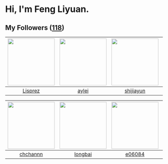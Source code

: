 # Hi, I'm Feng Liyuan.

## My Followers ([118](https://github.com/SunRunAway?tab=followers))

| <img src="https://avatars.githubusercontent.com/u/14808551?v=4" width="150" height="150" /> | <img src="https://avatars.githubusercontent.com/u/18556593?v=4" width="150" height="150" /> | <img src="https://avatars.githubusercontent.com/u/566037?v=4" width="150" height="150" /> | <img src="https://avatars.githubusercontent.com/u/41463486?v=4" width="150" height="150" /> |
| :-----------------------------------------------------------------------------------------: | :-----------------------------------------------------------------------------------------: | :---------------------------------------------------------------------------------------: | :-----------------------------------------------------------------------------------------: |
|                            [Lisprez](https://github.com/Lisprez)                            |                              [aylei](https://github.com/aylei)                              |                         [shijiayun](https://github.com/shijiayun)                         |                            [zibralu](https://github.com/zibralu)                            |

| <img src="https://avatars.githubusercontent.com/u/4281540?v=4" width="150" height="150" /> | <img src="https://avatars.githubusercontent.com/u/1204301?v=4" width="150" height="150" /> | <img src="https://avatars.githubusercontent.com/u/24450527?v=4" width="150" height="150" /> | <img src="https://avatars.githubusercontent.com/u/14999922?v=4" width="150" height="150" /> |
| :----------------------------------------------------------------------------------------: | :----------------------------------------------------------------------------------------: | :-----------------------------------------------------------------------------------------: | :-----------------------------------------------------------------------------------------: |
|                           [chchannn](https://github.com/chchannn)                          |                            [longbai](https://github.com/longbai)                           |                             [e06084](https://github.com/e06084)                             |                        [chenlinholl](https://github.com/chenlinholl)                        |